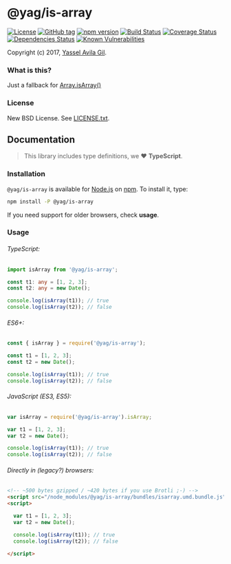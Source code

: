 @yag/is-array
=====

[![License](https://img.shields.io/badge/license-BSD%203--Clause-green.svg?style=flat-square)](https://raw.githubusercontent.com/yasselavila/js-is-array/master/LICENSE.txt)
[![GitHub tag](https://img.shields.io/github/tag/yasselavila/js-is-array.svg?style=flat-square)](https://github.com/yasselavila/js-is-array/releases)
[![npm version](http://img.shields.io/npm/v/@yag/is-array.svg?style=flat-square)](https://npmjs.org/package/@yag/is-array)
[![Build Status](https://img.shields.io/travis/yasselavila/js-is-array.svg?style=flat-square)](https://travis-ci.org/yasselavila/js-is-array)
[![Coverage Status](https://coveralls.io/repos/yasselavila/js-is-array/badge.svg?branch=master)](https://coveralls.io/r/yasselavila/js-is-array?branch=master)
[![Dependencies Status](https://david-dm.org/yasselavila/js-is-array.svg?style=flat-square)](https://david-dm.org/yasselavila/js-is-array)
[![Known Vulnerabilities](https://snyk.io/test/github/yasselavila/js-is-array/badge.svg)](https://snyk.io/test/github/yasselavila/js-is-array)

Copyright (c) 2017, [Yassel Avila Gil](http://yasselavila.com).

### What is this?

Just a fallback for [Array.isArray()](https://developer.mozilla.org/en-US/docs/Web/JavaScript/Reference/Global_Objects/Array/isArray)

### License

New BSD License. See [LICENSE.txt](./LICENSE.txt).

## Documentation

> This library includes type definitions, we :heart: **TypeScript**.

### Installation

`@yag/is-array` is available for [Node.js](http://npmjs.org) on [npm](http://npmjs.org). To install it, type:

```bash
npm install -P @yag/is-array
```

If you need support for older browsers, check **usage**.

### Usage

###### TypeScript:
```ts
import isArray from '@yag/is-array';

const t1: any = [1, 2, 3];
const t2: any = new Date();

console.log(isArray(t1)); // true
console.log(isArray(t2)); // false
```

###### ES6+:
```js
const { isArray } = require('@yag/is-array');

const t1 = [1, 2, 3];
const t2 = new Date();

console.log(isArray(t1)); // true
console.log(isArray(t2)); // false
```

###### JavaScript (ES3, ES5):
```js
var isArray = require('@yag/is-array').isArray;

var t1 = [1, 2, 3];
var t2 = new Date();

console.log(isArray(t1)); // true
console.log(isArray(t2)); // false
```

###### Directly in (*legacy?*) browsers:
```html
<!-- ~500 bytes gzipped / ~420 bytes if you use Brotli ;-) -->
<script src="/node_modules/@yag/is-array/bundles/isarray.umd.bundle.js"></script>
<script>

  var t1 = [1, 2, 3];
  var t2 = new Date();

  console.log(isArray(t1)); // true
  console.log(isArray(t2)); // false

</script>
```
